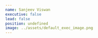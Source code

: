 ```yaml
---
name: Sanjeev Viswan
executive: false
lead: false
position: undefined
image: ../assets/default_exec_image.png
---
```

